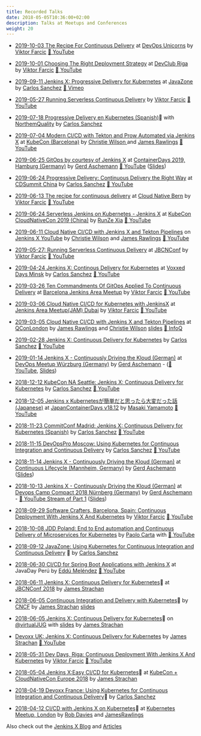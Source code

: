```yaml
---
title: Recorded Talks
date: 2018-05-05T10:36:00+02:00
description: Talks at Meetups and Conferences
weight: 20
---
```

* [2019-10-03 The Recipe For Continuous Delivery](https://2019.devopsunicorns.com/sessions/the-recipe-to-continuous-delivery/) at [DevOps Unicorns](https://2019.devopsunicorns.com/) by [Viktor Farcic](https://twitter.com/vfarcic) [🎥 YouTube](https://youtu.be/YuGEAmPj_Fw)

* [2019-10-01 Choosing The Right Deployment Strategy](https://www.devclub.lv/announcement-of-devops-unicorns-warmup-79th-devclub-lv/) at [DevClub Riga](https://www.devclub.lv/) by [Viktor Farcic](https://twitter.com/vfarcic) [🎥 YouTube](https://www.youtube.com/watch?v=5MTx-xL6iQ0)

* [2019-09-11 Jenkins X: Progressive Delivery for Kubernetes](https://2019.javazone.no/program/d8f893f0-3e08-41ef-9ec6-fe2fa93cd4ce) at [JavaZone](https://2019.javazone.no) by [Carlos Sanchez](https://csanchez.org) [🎥 Vimeo](https://vimeo.com/362768726)

* [2019-05-27 Running Serverless Continuous Delivery](https://www.jbcnconf.com/2019/infoTalk.html?id=5cd1f98438da161cb0381424) by [Viktor Farcic](https://twitter.com/vfarcic) [🎥 YouTube](https://youtu.be/PEmsqzbiNFc)

* [2019-07-18 Progressive Delivery en Kubernetes (Spanish)](https://www.youtube.com/watch?v=u7Z1V_NcmPY)🎥 with [NorthemQuality](https://northemquality.github.io/) by [Carlos Sanchez](https://csanchez.org)

* [2019-07-04 Modern CI/CD with Tekton and Prow Automated via Jenkins X](https://kccnceu19.sched.com/event/MPZ4?iframe=no) at [KubeCon (Barcelona)](https://events.linuxfoundation.org/events/kubecon-cloudnativecon-europe-2019/) by [Christie Wilson ](https://twitter.com/bobcatwilson) and [James Rawlings](https://twitter.com/jdrawlings) [🎥 YouTube](https://www.youtube.com/watch?v=4EyTGYB7GvA)

* [2019-06-25 GitOps by courtesy of Jenkins X](https://containerdays.sched.com/event/Q4Oc/gitops-by-courtesy-of-jenkins-x) at [ContainerDays 2019, Hamburg (Germany)](https://www.containerdays.io/) by [Gerd Aschemann](https://twitter.com/GerdAschemann) [🎥 YouTube](https://www.youtube.com/watch?v=XzZIeCrB8p0) ([Slides](http://aschemann.net/gerd/publications/jx-talk-condays-2019/))

* [2019-06-24 Progressive Delivery: Continuous Delivery the Right Way](https://cdsummitchina19.sched.com/event/QaSO/progressive-delivery-continuous-delivery-the-right-way) at [CDSummit China](https://cdsummitchina19.sched.com) by [Carlos Sanchez](https://csanchez.org) [🎥 YouTube](https://www.youtube.com/watch?v=-3VHVsgBTyo&list=PLHsuXkXI4xdjGlGkCBdxIAmkzfWXqsUrO&index=2)

* [2019-06-13 The recipe for continuous delivery](https://www.meetup.com/Cloud-Native-Computing-Bern/events/260536132/) at [Cloud Native Bern](https://www.meetup.com/Cloud-Native-Computing-Bern/) by [Viktor Farcic](https://twitter.com/vfarcic) [🎥 YouTube](https://www.youtube.com/watch?v=mPcQ4MY35go)

* [2019-06-24 Serverless Jenkins on Kubernetes - Jenkins X](https://sched.co/Nrmd) at [KubeCon CloudNativeCon 2019 (China)](https://www.lfasiallc.com/events/kubecon-cloudnativecon-china-2019/) by [RunZe Xia](https://github.com/runzexia) [🎥 YouTube](https://www.youtube.com/watch?v=oHz6pBuvchE&t=3s)

* [2019-06-11 Cloud Native CI/CD with Jenkins X and Tekton Pipelines](https://www.youtube.com/watch?v=f1wVRnao-BE) on [Jenkins X YouTube](https://www.youtube.com/channel/UCN2kblPjXKMcjjVYmwvquvg/) by [Christie Wilson](https://twitter.com/bobcatwilson) and [James Rawlings](https://twitter.com/jdrawlings) [🎥 YouTube](https://www.youtube.com/watch?v=f1wVRnao-BE)

* [2019-05-27: Running Serverless Continuous Delivery](http://www.jbcnconf.com/2019/infoTalk.html?id=5cd1f98438da161cb0381424) at [JBCNConf](http://www.jbcnconf.com/2019/) by [Viktor Farcic](https://twitter.com/vfarcic) [🎥 YouTube](https://www.youtube.com/watch?v=PEmsqzbiNFc)

* [2019-04-24 Jenkins X: Continous Delivery for Kubernetes](https://voxxeddays.com/minsk/) at [Voxxed Days Minsk](https://voxxeddays.com/minsk/) by [Carlos Sanchez](https://csanchez.org) [🎥 YouTube](https://www.youtube.com/watch?v=wb2PK5uf5uI&list=PLHsuXkXI4xdjGlGkCBdxIAmkzfWXqsUrO&index=4)

* [2019-03-26 Ten Commandments Of GitOps Applied To Continuous Delivery](https://www.meetup.com/Barcelona-Jenkins-Area-Meetup/events/259869827/) at [Barcelona Jenkins Area Meetup](https://www.meetup.com/Barcelona-Jenkins-Area-Meetup/) by [Viktor Farcic](https://twitter.com/vfarcic) [🎥 YouTube](https://www.youtube.com/watch?v=PtC6YvoL_W8&t=2s)

* [2019-03-06 Cloud Native CI/CD for Kubernetes with JenkinsX](https://www.meetup.com/Dubai-Jenkins-Area-Meetup/events/258523035/) at [Jenkins Area Meetup(JAM) Dubai](https://www.meetup.com/Dubai-Jenkins-Area-Meetup/) by [Viktor Farcic](https://twitter.com/vfarcic) [🎥 YouTube](https://www.youtube.com/watch?v=PtC6YvoL_W8) 

* [2019-03-05 Cloud Native CI/CD with Jenkins X and Tekton Pipelines](https://qconlondon.com/london2019/presentation/cloud-native-cicd-jenkins-x-and-knative-pipelines) at [QConLondon](https://qconlondon.com/) by [James Rawlings](https://twitter.com/jdrawlings) and [Christie Wilson](https://twitter.com/bobcatwilson) [slides](https://qconlondon.com/system/files/presentation-slides/cloud_native_ci_cd_with_jenkins_x_and_knative_pipelines.pdf) [🎥 InfoQ](https://www.infoq.com/presentations/cloud-native-ci-cd-jenkins-knative/?utm_source=presentations&utm_medium=london&utm_campaign=qcon)

* [2019-02-28 Jenkins X: Continuous Delivery for Kubernetes](https://www.youtube.com/watch?v=hrridH35y64&list=PLHsuXkXI4xdjGlGkCBdxIAmkzfWXqsUrO&t=0s&index=2) by [Carlos Sanchez](https://csanchez.org) [🎥 YouTube](https://www.youtube.com/watch?v=hrridH35y64&list=PLHsuXkXI4xdjGlGkCBdxIAmkzfWXqsUrO&t=0s&index=2)

* [2019-01-14 Jenkins X - Continuously Driving the Kloud (German)](https://www.meetup.com/de-DE/DevOps-Wuerzburg-Mainfranken/events/255614733/) at [DevOps Meetup Würzburg (Germany)](https://www.meetup.com/DevOps-Wuerzburg-Mainfranken/) by [Gerd Aschemann](https://twitter.com/GerdAschemann) - ([🎥 YouTube](https://www.youtube.com/watch?v=NDIut5uYVS0), [Slides](http://aschemann.net/gerd/publications/jx-talk-devops-wue-2019/))

* [2018-12-12 KubeCon NA Seattle: Jenkins X: Continuous Delivery for Kubernetes](http://sched.co/GrT2) by [Carlos Sanchez](https://csanchez.org) [🎥 YouTube](https://www.youtube.com/watch?v=IDEa8seAzVc&index=1&list=PLHsuXkXI4xdjGlGkCBdxIAmkzfWXqsUrO)

* [2018-12-05 Jenkins x Kubernetesが簡単だと思ったら大変だった話 (Japanese)](https://www.slideshare.net/YamamotoMasaki/jenkins-x-kubernetes) at [JapanContainerDays v18.12](https://containerdays.jp/) by [Masaki Yamamoto](https://blog.nnasaki.com/) [🎥 YouTube](https://www.youtube.com/watch?v=3-1MKJE6_mI)

* [2018-11-23 CommitConf Madrid: Jenkins X: Continuous Delivery for Kubernetes (Spanish)](https://www.koliseo.com/events/commit-2018/r4p/5630471824211968/agenda#/5116072650866688/5742659054338048) by [Carlos Sanchez](https://csanchez.org) [🎥 YouTube](https://youtu.be/_FDl0wAxDME)

* [2018-11-15 DevOpsPro Moscow: Using Kubernetes for Continuous Integration and Continuous Delivery](https://www.devopspro.ru/carlos-sanchez/) by [Carlos Sanchez](https://csanchez.org) [🎥 YouTube](https://www.youtube.com/watch?v=p7fuJONFyeY&list=PLqYhGsQ9iSEq6jC6bxW_q7ezr16TpLRwR&index=25&t=0s)

* [2018-11-14 Jenkins X - Continuously Driving the Kloud (German)](https://www.continuouslifecycle.de/veranstaltung-7488-jenkins-x-%E2%80%93-continuously-driving-the-kloud.html?id=7488) at [Continuous Lifecycle (Mannheim, Germany)](https://www.continuouslifecycle.de/) by [Gerd Aschemann](https://twitter.com/GerdAschemann) ([Slides](http://aschemann.net/gerd/publications/jx-talk-conli-2018/))

* [2018-10-13 Jenkins X - Continuously Driving the Kloud (German)](https://openspacer.org/60-devops-community/222-devops-camp-compact-2018/session/926-jenkins-x/) at [Devops Camp Compact 2018 Nürnberg (Germany)](https://devops-camp.de/) by [Gerd Aschemann](https://twitter.com/GerdAschemann) - [🎥 YouTube Stream of Part 1](https://youtu.be/hqg7mbjBDTo?t=13352&end=16578) ([Slides](http://aschemann.net/gerd/publications/jx-talk-docc-2018/))

* [2018-09-29 Software Crafters, Barcelona, Spain: Continuous Deployment With Jenkins X And Kubernetes](https://scbcn.github.io) by [Viktor Farcic](https://twitter.com/vfarcic) [🎥 YouTube](https://youtu.be/zoT8FyqITLI)

* [2018-10-08 JDD Poland: End to End automation and Continuous Delivery of Microservices for Kubernetes](http://bit.ly/jdd-conference-jx) by [Paolo Carta](https://twitter.com/cl4mer) with [🎥 YouTube](https://www.youtube.com/watch?v=Twg6Ld3niW0)

* [2018-09-12 JavaZone: Using Kubernetes for Continuous Integration and Continuous Delivery](https://2018.javazone.no/program/7f3694e6-1936-4d14-9ac1-2b1f7585da41) 🎥 by [Carlos Sanchez](https://csanchez.org)

* [2018-06-30 CI/CD for Spring Boot Applications with Jenkins X](http://perujug.org/perujavaday2018/) at JavaDay Perú by [Eddú Meléndez](https://twitter.com/eddumelendez) [🎥 YouTube](https://www.youtube.com/watch?v=zCdCx5tCvtc)

* [2018-06-11 Jenkins X: Continuous Delivery for Kubernetes](http://www.jbcnconf.com/2018/infoTalk.html?id=37)🎥 at [JBCNConf 2018](http://www.jbcnconf.com/2018/) by [James Strachan](https://twitter.com/jstrachan)

* [2018-06-05 Continuous Integration and Delivery with Kubernetes](https://www.youtube.com/watch?v=bIdMveCe75c&feature=youtu.be)🎥 by [CNCF](https://www.cncf.io/) by [James Strachan](https://twitter.com/jstrachan) [slides](https://docs.google.com/presentation/d/1hwt2lFh3cCeFdP4xoT_stMPs0nh2xVZUtze6o79WfXc/edit?usp=sharing)

* [2018-06-05 Jenkins X: Continuous Delivery for Kubernetes](https://www.youtube.com/watch?time_continue=1&v=53AtxQGXnMk)🎥 on [@virtualJUG](https://twitter.com/virtualJUG) with [slides](https://docs.google.com/presentation/d/1hwt2lFh3cCeFdP4xoT_stMPs0nh2xVZUtze6o79WfXc/edit?usp=sharing) by [James Strachan](https://twitter.com/jstrachan)

* [Devoxx UK: Jenkins X: Continuous Delivery for Kubernetes](https://cfp.devoxx.co.uk/2018/talk/XWT-9637/Jenkins_X:_Continuous_Delivery_for_Kubernetes) by [James Strachan](https://twitter.com/jstrachan) [🎥 YouTube](https://www.youtube.com/watch?v=BF3MhFjvBTU)

* [2018-05-31 Dev Days, Riga: Continuous Deployment With Jenkins X And Kubernetes](https://rigadevdays.lv/) by [Viktor Farcic](https://twitter.com/vfarcic) [🎥 YouTube](https://youtu.be/iughcmtWz8s)

* [2018-05-04 Jenkins X:Easy CI/CD for Kubernetes](https://www.youtube.com/watch?v=uHe7R_iZSLU)🎥 at [KubeCon + CloudNativeCon Europe 2018](https://events19.linuxfoundation.org/events/kubecon-cloudnativecon-europe-2018/) by [James Strachan](https://twitter.com/jstrachan)

* [2018-04-19 Devoxx France: Using Kubernetes for Continuous Integration and Continuous Delivery](https://www.youtube.com/watch?v=jls74bflA3s&t=0s&list=PLHsuXkXI4xdjGlGkCBdxIAmkzfWXqsUrO&index=2)🎥 by [Carlos Sanchez](https://csanchez.org)

* [2018-04-12 CI/CD with Jenkins X on Kubernetes](https://skillsmatter.com/skillscasts/11833-kubernetes-april)🎥 at [Kubernetes Meetup, London](https://skillsmatter.com/meetups/10867-kubernetes-april)  by [Rob Davies](https://twitter.com/rajdavies) and [JamesRawlings](https://twitter.com/jdrawlings)


Also check out the [Jenkins X Blog](/blog/news/) and [Articles](/docs/getting-started/demos-talks-posts/articles/)

